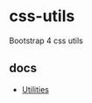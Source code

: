 # css-utils
Bootstrap 4 css utils


## docs
- [Utilities](http://getbootstrap.com/docs/4.1/utilities/borders/)